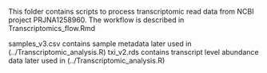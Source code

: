 This folder contains scripts to process transcriptomic read data from NCBI project PRJNA1258960.
The workflow is described in Transcriptomics_flow.Rmd

samples_v3.csv contains sample metadata later used in (../Transcriptomic_analysis.R)
txi_v2.rds contains transcript level abundance data later used in (../Transcriptomic_analysis.R)



